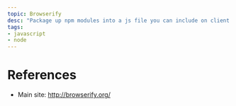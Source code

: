 ```yaml
---
topic: Browserify
desc: "Package up npm modules into a js file you can include on client side web page"
tags:
- javascript
- node
---
```


# References

* Main site: <http://browserify.org/>

